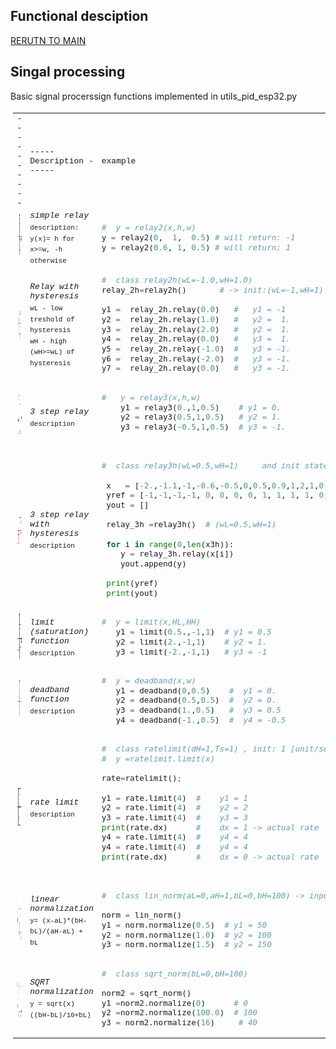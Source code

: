 ## Functional desciption ## 

 [RERUTN TO MAIN](/README.md)

 
## Singal processing ## 

Basic signal procerssign functions implemented in utils_pid_esp32.py 
     
 <font size="2" face="Courier New" >
 <table style="padding:4px">
  <tr>
     <td> ---------- </td>
     <td style="width:50%"> ----- Description ------  </td>
     <td style="width:50%">  example </td>
  <tr>
     <td  > <img src="https://github.com/2dof/esp_control/blob/main/drawnings/relay_graph.png" width="75" height="75"> </td>
   <td >  <em> simple relay </em><br>  <sub> description: y(x)= h for x>=w, -h otherwise  </sub>
   </td>
      <td>
       
 ```python
 #  y = relay2(x,h,w)    
 y = relay2(0,  1,  0.5) # will return: -1
 y = relay2(0.6, 1, 0.5) # will return: 1  
```
       
   </td>
  </tr>
   
 <tr>
     <td > <img src="https://github.com/2dof/esp_control/blob/main/drawnings/relay2h_graph.png" width="75" height="75">       </td>
     <td>   <em> Relay with hysteresis </em> <br>  
      <sub> wL - low treshold of hysteresis <br>
            wH - high (wH>=wL) of hysteresis
          </sub> 
        </td>
      <td> 
       
 ```python
 #  class relay2h(wL=-1.0,wH=1.0)   
 relay_2h=relay2h()       # -> init:(wL=-1,wH=1)  and state out: -1.0  
 
 y1 =  relay_2h.relay(0.0)   #   y1 = -1
 y2 =  relay_2h.relay(1.0)   #   y2 =  1.  
 y3 =  relay_2h.relay(2.0)   #   y2 =  1.   
 y4 =  relay_2h.relay(0.0)   #   y3 =  1.       
 y5 =  relay_2h.relay(-1.0)  #   y3 = -1.        
 y6 =  relay_2h.relay(-2.0)  #   y3 = -1.
 y7 =  relay_2h.relay(0.0)   #   y3 = -1.
```
   </td>
  </tr> 
   <tr>
     <td> <img src="https://github.com/2dof/esp_control/blob/main/drawnings/relay3_graph.png" width="75" height="75">   </td>
    <td>   <em> 3 step relay </em> <br>  <sub> description  </sub>  </td>
    <td>
       
 ```python
 #   y = relay3(x,h,w)  
     y1 = relay3(0.,1,0.5)    # y1 = 0.
     y2 = relay3(0.5,1,0.5)   # y2 = 1.
     y3 = relay3(-0.5,1,0.5)  # y3 = -1.
     
```
   </td>
  </tr>
    <tr>
      <td> <img src="https://github.com/2dof/esp_control/blob/main/drawnings/relay3h_graph.png" width="75" height="75">  </td>
     <td>   <em>  3 step relay with hysteresis  </em> <br>  <sub> description  </sub> </td>
   <td>
       
 ```python
 #  class relay3h(wL=0.5,wH=1)     and init state out: -1.0 
    
  x   = [-2.,-1.1,-1,-0.6,-0.5,0,0.5,0.9,1,2,1,0.6,0.5,0.4,0,-0.5,-1,-1.1,-2]   
  yref = [-1,-1,-1,-1, 0, 0, 0, 0, 1, 1, 1, 1, 0, 0, 0, 0, 0,-1,-1]   
  yout = []  
  
  relay_3h =relay3h()  # (wL=0.5,wH=1)
  
  for i in range(0,len(x3h)):
     y = relay_3h.relay(x[i])
     yout.append(y)  
  
  print(yref)
  print(yout)  
```
   </td>    
  </tr>
     <tr>
      <td> <img src="https://github.com/2dof/esp_control/blob/main/drawnings/limit_graph.png" width="75" height="75">   </td>
     <td>   <em> limit (saturation) function </em> <br>  <sub> description  </sub>  </td>  
      
   <td>
       
 ```python
 #  y = limit(x,HL,HH) 
    y1 = limit(0.5.,-1,1)  # y1 = 0.5
    y2 = limit(2.,-1,1)    # y2 = 1.
    y3 = limit(-2.,-1,1)   # y3 = -1
```
   </td>
  </tr>
     <tr>
      <td> <img src="https://github.com/2dof/esp_control/blob/main/drawnings/deadband_graph.png" width="75" height="75">  </td>
     <td>   <em> deadband function </em> <br>  <sub> description  </sub>   </td>
   <td>
       
 ```python
 #  y = deadband(x,w)
    y1 = deadband(0,0.5)    #  y1 = 0.
    y2 = deadband(0.5,0.5)  #  y2 = 0.
    y3 = deadband(1.,0.5)   #  y3 = 0.5
    y4 = deadband(-1.,0.5)  #  y4 = -0.5  
```
   </td>
  </tr>
      <tr>
      <td> <img src="https://github.com/2dof/esp_control/blob/main/drawnings/rateLimit_block.png" width="75" height="75">  </td>
     <td>   <em> rate limit </em> <br>  <sub> description  </sub>    </td>
   <td>
       
 ```python
 #  class ratelimit(dH=1,Ts=1) , init: 1 [unit/sec]  , Ts = 1
 #  y =ratelimit.limit(x) 
    
 rate=ratelimit(); 
    
 y1 = rate.limit(4)  #    y1 = 1
 y2 = rate.limit(4)  #    y2 = 2
 y3 = rate.limit(4)  #    y3 = 3
 print(rate.dx)      #    dx = 1 -> actual rate    
 y4 = rate.limit(4)  #    y4 = 4  
 y4 = rate.limit(4)  #    y4 = 4  
 print(rate.dx)      #    dx = 0 -> actual rate 
       
```
   </td>
  </tr>
   <tr>
      <td> <img src="https://github.com/2dof/esp_control/blob/main/drawnings/norm_graph.png" width="75" height="75">  </td>
     <td>   <em> linear normalization </em> <br>  <sub> y=  (x-aL)*(bH-bL)/(aH-aL) + bL
                </sub>  </td>
 
   <td>
       
 ```python
 #  class lin_norm(aL=0,aH=1,bL=0,bH=100) -> input form <0..1> to <0..100>

 norm = lin_norm()
 y1 = norm.normalize(0.5)  # y1 = 50   
 y2 = norm.normalize(1.0)  # y2 = 100
 y3 = norm.normalize(1.5)  # y2 = 150
```
   </td>
  </tr>
   <tr>
      <td> <img src="https://github.com/2dof/esp_control/blob/main/drawnings/norm_sqrt_graph.png" width="75" height="75"> </td>
     <td>   <em> SQRT normalization   </em> <br>  <sub> y = sqrt(x)((bH-bL)/10+bL) </sub>    </td>
     <td>
       
 ```python
 #  class sqrt_norm(bL=0,bH=100)
      
 norm2 = sqrt_norm()
 y1 =norm2.normalize(0)      # 0 
 y2 =norm2.normalize(100.0)  # 100  
 y3 = norm2.normalize(16)     # 40
```
   </td>
 </tr> 
      
      
  
</table>

        
 
